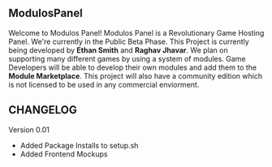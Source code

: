 ## ModulosPanel
Welcome to Modulos Panel!
Modulos Panel is a Revolutionary Game Hosting Panel. We're currently in the Public Beta Phase. This Project is currently being developed by <b>Ethan Smith</b> and <b>Raghav Jhavar</b>. We plan on supporting many different games by using a system of modules. Game Developers will be able to develop their own modules and add them to the <b>Module Marketplace</b>. This project will also have a community edition which is not licensed to be used in any commercial enviorment.
## CHANGELOG ##
Version 0.01 
  - Added Package Installs to setup.sh
  - Added Frontend Mockups
   

